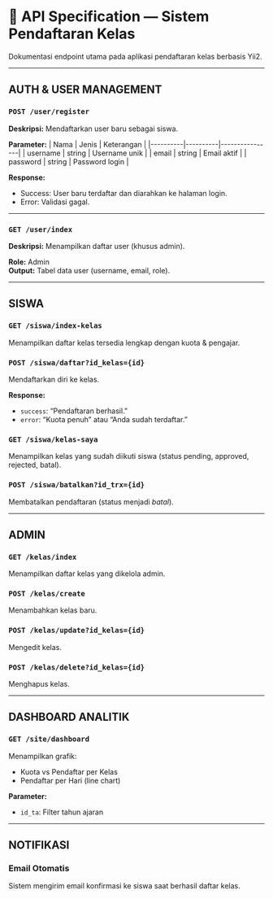 # 📘 API Specification — Sistem Pendaftaran Kelas

Dokumentasi endpoint utama pada aplikasi pendaftaran kelas berbasis Yii2.

---

## AUTH & USER MANAGEMENT

### `POST /user/register`
**Deskripsi:** Mendaftarkan user baru sebagai siswa.

**Parameter:**
| Nama     | Jenis    |   Keterangan   |
|----------|----------|----------------|
| username | string   | Username unik  |
| email    | string   | Email aktif    |
| password | string   | Password login |

**Response:**
- Success: User baru terdaftar dan diarahkan ke halaman login.
- Error: Validasi gagal.

---

### `GET /user/index`
**Deskripsi:** Menampilkan daftar user (khusus admin).

**Role:** Admin  
**Output:** Tabel data user (username, email, role).

---

## SISWA

### `GET /siswa/index-kelas`
Menampilkan daftar kelas tersedia lengkap dengan kuota & pengajar.

### `POST /siswa/daftar?id_kelas={id}`
Mendaftarkan diri ke kelas.

**Response:**
- `success`: “Pendaftaran berhasil.”
- `error`: “Kuota penuh” atau “Anda sudah terdaftar.”

### `GET /siswa/kelas-saya`
Menampilkan kelas yang sudah diikuti siswa (status pending, approved, rejected, batal).

### `POST /siswa/batalkan?id_trx={id}`
Membatalkan pendaftaran (status menjadi *batal*).

---

## ADMIN

### `GET /kelas/index`
Menampilkan daftar kelas yang dikelola admin.

### `POST /kelas/create`
Menambahkan kelas baru.

### `POST /kelas/update?id_kelas={id}`
Mengedit kelas.

### `POST /kelas/delete?id_kelas={id}`
Menghapus kelas.

---

## DASHBOARD ANALITIK

### `GET /site/dashboard`
Menampilkan grafik:
- Kuota vs Pendaftar per Kelas
- Pendaftar per Hari (line chart)

**Parameter:**
- `id_ta`: Filter tahun ajaran

---

## NOTIFIKASI

### Email Otomatis
Sistem mengirim email konfirmasi ke siswa saat berhasil daftar kelas.

